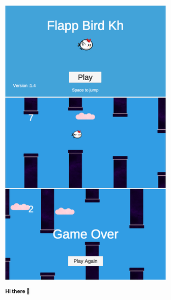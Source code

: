 ![](https://github.com/Lymengchun/Public-Image/blob/5341642d736a69ebfcf51b6007d7f1e5099b75e2/flappybird1.PNG)
![](https://github.com/Lymengchun/Public-Image/blob/5341642d736a69ebfcf51b6007d7f1e5099b75e2/flappybird2.png)
![](https://github.com/Lymengchun/Public-Image/blob/5341642d736a69ebfcf51b6007d7f1e5099b75e2/flappybird3%20.png)
### Hi there 👋
<!-- **Lymengchun/Lymengchun** is a ✨ _special_ ✨ repository because its `README.md` (this file) appears on your GitHub profile. -->


<!--[!["Buy Me A Coffee"](https://www.buymeacoffee.com/assets/img/custom_images/orange_img.png)](https://www.buymeacoffee.com/lymengchhun)

[!["clickhere"](https://media.giphy.com/media/rvUbaxVpe87qErZ6yE/giphy.gif)](https://profile-summary-for-github.com/user/lymengchun)

[![Readme Quotes](https://quotes-github-readme.vercel.app/api?type=horizontal&theme=dark)](https://github.com/piyushsuthar/github-readme-quotes)-->

<!--# CHECK MY LIBRARY
!["arrowdown"](https://media.giphy.com/media/hJl9v892gjwLEdHoZv/giphy.gif)-->
